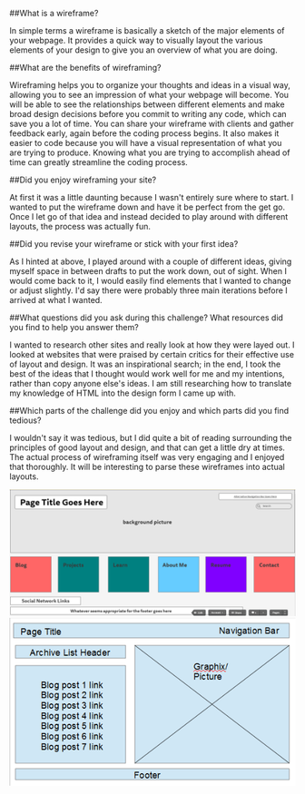 ##What is a wireframe?

In simple terms a wireframe is basically a sketch of the major elements of your webpage.  It provides a quick way to visually layout the various elements of your design to give you an overview of what you are doing.

##What are the benefits of wireframing?

Wireframing helps you to organize your thoughts and ideas in a visual way, allowing you to see an impression of what your webpage will become.  You will be able to see the relationships between different elements and make broad design decisions before you commit to writing any code, which can save you a lot of time.  You can share your wireframe with clients and gather feedback early, again before the coding process begins.  It also makes it easier to code because you will have a visual representation of what you are trying to produce.  Knowing what you are trying to accomplish ahead of time can greatly streamline the coding process.

##Did you enjoy wireframing your site?

At first it was a little daunting because I wasn't entirely sure where to start.  I wanted to put the wireframe down and have it be perfect from the get go.  Once I let go of that idea and instead decided to play around with different layouts, the process was actually fun.

##Did you revise your wireframe or stick with your first idea?

As I hinted at above, I played around with a couple of different ideas, giving myself space in between drafts to put the work down, out of sight.  When I would come back to it, I would easily find elements that I wanted to change or adjust slightly.  I'd say there were probably three main iterations before I arrived at what I wanted.

##What questions did you ask during this challenge? What resources did you find to help you answer them?

I wanted to research other sites and really look at how they were layed out.  I looked at websites that were praised by certain critics for their effective use of layout and design.  It was an inspirational search; in the end, I took the best of the ideas that I thought would work well for me and my intentions, rather than copy anyone else's ideas.  I am still researching how to translate my knowledge of HTML into the design form I came up with.

##Which parts of the challenge did you enjoy and which parts did you find tedious?

I wouldn't say it was tedious, but I did quite a bit of reading surrounding the principles of good layout and design, and that can get a little dry at times.  The actual process of wireframing itself was very engaging and I enjoyed that thoroughly.  It will be interesting to parse these wireframes into actual layouts.

![Alt "my wireframe image"](imgs/wireframe-index.PNG "wireframe-index")
![Alt "my blog index wireframe"](imgs/blog-index-wireframe.PNG "blog-wireframe-index")
